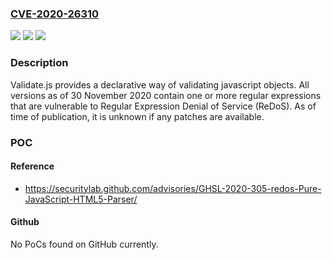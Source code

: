 ### [CVE-2020-26310](https://cve.mitre.org/cgi-bin/cvename.cgi?name=CVE-2020-26310)
![](https://img.shields.io/static/v1?label=Product&message=Pure-JavaScript-HTML5-Parser&color=blue)
![](https://img.shields.io/static/v1?label=Version&message=%3D%200%20&color=brighgreen)
![](https://img.shields.io/static/v1?label=Vulnerability&message=CWE-1333%20Inefficient%20Regular%20Expression%20Complexity&color=brighgreen)

### Description

Validate.js provides a declarative way of validating javascript objects. All versions as of 30 November 2020 contain one or more regular expressions that are vulnerable to Regular Expression Denial of Service (ReDoS). As of time of publication, it is unknown if any patches are available.

### POC

#### Reference
- https://securitylab.github.com/advisories/GHSL-2020-305-redos-Pure-JavaScript-HTML5-Parser/

#### Github
No PoCs found on GitHub currently.

